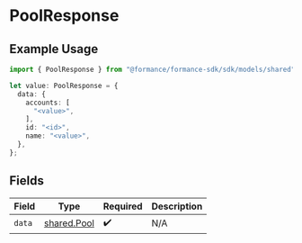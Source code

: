 # PoolResponse

## Example Usage

```typescript
import { PoolResponse } from "@formance/formance-sdk/sdk/models/shared";

let value: PoolResponse = {
  data: {
    accounts: [
      "<value>",
    ],
    id: "<id>",
    name: "<value>",
  },
};
```

## Fields

| Field                                             | Type                                              | Required                                          | Description                                       |
| ------------------------------------------------- | ------------------------------------------------- | ------------------------------------------------- | ------------------------------------------------- |
| `data`                                            | [shared.Pool](../../../sdk/models/shared/pool.md) | :heavy_check_mark:                                | N/A                                               |